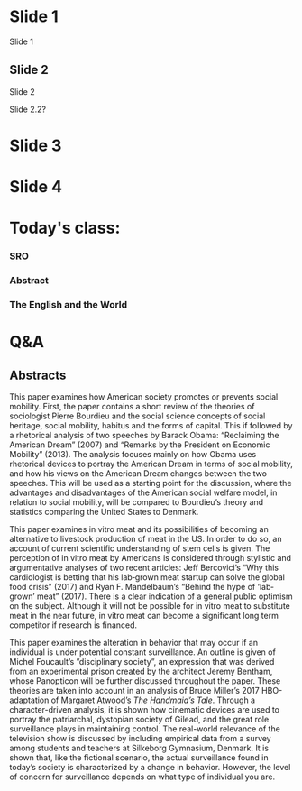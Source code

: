 # Slide 1
Slide 1


## Slide 2
Slide 2

Slide 2.2?


# Slide 3



# Slide 4



<!-- .slide: data-background-color="black" data-background-transition="slide" data-transition-speed="slow" -->

# Today's class: 
### SRO 
### Abstract
### The English and the World



<!-- .slide: data-background-color="black" data-background-transition="zoom" data-transition-speed="fast" -->

# Q&A



## Abstracts


<!-- .slide: data-background-iframe="https://www.gymnasiet.dk/media/1577/srp_abstract_sep_13.pdf" data-background-interactive -->



<!-- .element: style="text-align: justify; font-size: 32px; font-family: Georgie" -->
This paper examines how American society promotes or prevents social mobility. First, the paper contains a short review of the theories of sociologist Pierre Bourdieu and the social science concepts of social heritage, social mobility, habitus and the forms of capital. This if followed by a rhetorical analysis of two speeches by Barack Obama: “Reclaiming the American Dream” (2007) and “Remarks by the President on Economic Mobility” (2013). The analysis focuses mainly on how Obama uses rhetorical devices to portray the American Dream in terms of social mobility, and how his views on the American Dream changes between the two speeches. This will be used as a starting point for the discussion, where the advantages and disadvantages of the American social welfare model, in relation to social mobility, will be compared to Bourdieu’s theory and statistics comparing the United States to Denmark.



<!-- .element: style="text-align: justify; font-size: 32px; font-family: Georgie" -->
This paper examines in vitro meat and its possibilities of becoming an alternative to livestock production of meat in the US. In order to do so, an account of current scientific understanding of stem cells is given. The perception of in vitro meat by Americans is considered through stylistic and argumentative analyses of two recent articles: Jeff Bercovici’s “Why this cardiologist is betting that his lab‐grown meat startup can solve the global food crisis” (2017) and Ryan F. Mandelbaum’s “Behind the hype of ‘lab‐grown’ meat” (2017). There is a clear indication of a general public optimism on the subject. Although it will not be possible for in vitro meat to substitute meat in the near future, in vitro meat can become a significant long term competitor if research is financed.



<!-- .element: style="text-align: justify; font-size: 32px; font-family: Georgie" -->

This paper examines the alteration in behavior that may occur if an individual is under potential constant surveillance. An outline is given of Michel Foucault’s ”disciplinary society”, an expression that was derived from an experimental prison created by the architect Jeremy Bentham, whose Panopticon will be further discussed throughout the paper. These theories are taken into account in an analysis of Bruce Miller’s 2017 HBO-adaptation of Margaret Atwood’s *The Handmaid’s Tale*. Through a character-driven analysis, it is shown how cinematic devices are used to portray the patriarchal, dystopian society of Gilead, and the great role surveillance  plays in maintaining control. The real-world relevance of the television show is discussed by including empirical data from a survey among students and teachers at Silkeborg Gymnasium, Denmark. It is shown that, like the fictional scenario, the actual surveillance found in today’s society is characterized by a change in behavior. However, the level of concern for surveillance depends on what type of individual you are.
